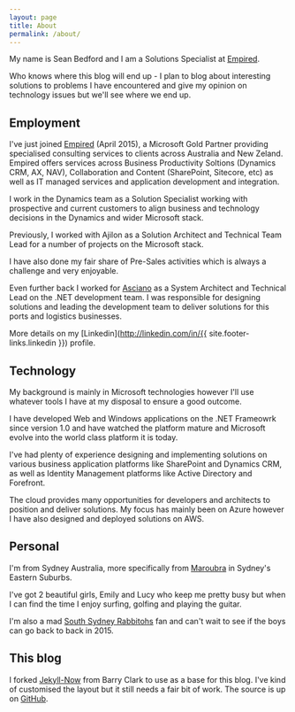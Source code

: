 ```yaml
---
layout: page
title: About
permalink: /about/
---
```


My name is Sean Bedford and I am a Solutions Specialist at [Empired](www.empired.com).  

Who knows where this blog will end up - I plan to blog about interesting solutions to problems I have encountered and give my opinion on technology issues but we'll see where we end up.

## Employment

I've just joined [Empired](www.empired.com) (April 2015), a Microsoft Gold Partner providing specialised consulting services to clients across Australia and New Zeland.  Empired offers services across Business Productivity Soltions (Dynamics CRM, AX, NAV), Collaboration and Content (SharePoint, Sitecore, etc) as well as IT managed services and application development and integration. 

I work in the Dynamics team as a Solution Specialist working with prospective and current customers to align business and technology decisions in the Dynamics and wider Microsoft stack. 

Previously,  I worked with Ajilon as a Solution Architect and Technical Team Lead for a number of projects on the Microsoft stack.  

I have also done my fair share of Pre-Sales activities which is always a challenge and very enjoyable.

Even further back I worked for [Asciano](www.asciano.com.au) as a System Architect and Technical Lead on the .NET development team.  I was responsible for designing solutions and leading the development team to deliver solutions for this ports and logistics businesses.

More details on my [Linkedin](http://linkedin.com/in/{{ site.footer-links.linkedin }}) profile.

## Technology

My background is mainly in Microsoft technologies however I'll use whatever tools I have at my disposal to ensure a good outcome.

I have developed Web and Windows applications on the .NET Frameowrk since version 1.0 and have watched the platform mature and Microsoft evolve into the world class platform it is today.

I've had plenty of experience designing and implementing solutions on various business application platforms like SharePoint and Dynamics CRM, as well as Identity Management platforms like Active Directory and Forefront.  

The cloud provides many opportunities for developers and architects to position and deliver solutions.  My focus has mainly been on Azure however I have also designed and deployed solutions on AWS. 

## Personal

I'm from Sydney Australia, more specifically from [Maroubra](https://www.google.com.au/maps/place/Maroubra+NSW/data=!4m2!3m1!1s0x6b12b3ce176e4569:0x5017d681632c000) in Sydney's Eastern Suburbs.

I've got 2 beautiful girls, Emily and Lucy who keep me pretty busy but when I can find the time I enjoy surfing, golfing and playing the guitar.

I'm also a mad [South Sydney Rabbitohs](www.rabbitohs.com.au) fan and can't wait to see if the boys can go back to back in 2015.

## This blog

I forked [Jekyll-Now](https://github.com/barryclark/jekyll-now) from Barry Clark to use as a base for this blog.  I've kind of customised the layout but it still needs a fair bit of work.  The source is up on [GitHub](https://github.com/sbedford/sbedford.github.io).
